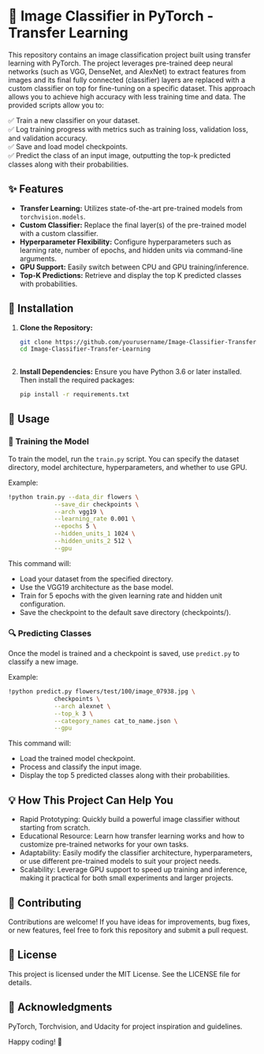 # 🚀 Image Classifier in PyTorch - Transfer Learning

This repository contains an image classification project built using transfer learning with PyTorch. The project leverages pre-trained deep neural networks (such as VGG, DenseNet, and AlexNet) to extract features from images and its final fully connected (classifier) layers are replaced with a custom classifier on top for fine-tuning on a specific dataset. This approach allows you to achieve high accuracy with less training time and data. The provided scripts allow you to:

 ✅ Train a new classifier on your dataset. \
 ✅ Log training progress with metrics such as training loss, validation loss, and validation accuracy. \
 ✅ Save and load model checkpoints. \
 ✅ Predict the class of an input image, outputting the top-k predicted classes along with their probabilities.


## ✨ Features

- **Transfer Learning:** Utilizes state-of-the-art pre-trained models from `torchvision.models`.
- **Custom Classifier:** Replace the final layer(s) of the pre-trained model with a custom classifier.
- **Hyperparameter Flexibility:** Configure hyperparameters such as learning rate, number of epochs, and hidden units via command-line arguments.
- **GPU Support:** Easily switch between CPU and GPU training/inference.
- **Top-K Predictions:** Retrieve and display the top K predicted classes with probabilities.

## 🔧 Installation

1. **Clone the Repository:**

   ```bash
   git clone https://github.com/yourusername/Image-Classifier-Transfer-Learning.git
   cd Image-Classifier-Transfer-Learning
  
2. **Install Dependencies:**
Ensure you have Python 3.6 or later installed. Then install the required packages:

    ```bash
    pip install -r requirements.txt
    ```

## 🚀 Usage
### 🎯 Training the Model
To train the model, run the `train.py` script. You can specify the dataset directory, model architecture, hyperparameters, and whether to use GPU.

Example:

  ```bash
  !python train.py --data_dir flowers \
               --save_dir checkpoints \
               --arch vgg19 \
               --learning_rate 0.001 \
               --epochs 5 \
               --hidden_units_1 1024 \
               --hidden_units_2 512 \
               --gpu
   ```
This command will:
- Load your dataset from the specified directory.
- Use the VGG19 architecture as the base model.
- Train for 5 epochs with the given learning rate and hidden unit configuration.
- Save the checkpoint to the default save directory (checkpoints/).

### 🔍 Predicting Classes
Once the model is trained and a checkpoint is saved, use `predict.py` to classify a new image.

Example:
  ```bash
  !python predict.py flowers/test/100/image_07938.jpg \
               checkpoints \
               --arch alexnet \
               --top_k 3 \
               --category_names cat_to_name.json \
               --gpu
  ```

This command will:
- Load the trained model checkpoint.
- Process and classify the input image.
- Display the top 5 predicted classes along with their probabilities.


## 💡 How This Project Can Help You
- Rapid Prototyping: Quickly build a powerful image classifier without starting from scratch.
- Educational Resource: Learn how transfer learning works and how to customize pre-trained networks for your own tasks.
- Adaptability: Easily modify the classifier architecture, hyperparameters, or use different pre-trained models to suit your project needs.
- Scalability: Leverage GPU support to speed up training and inference, making it practical for both small experiments and larger projects.

## 🤝 Contributing
Contributions are welcome! If you have ideas for improvements, bug fixes, or new features, feel free to fork this repository and submit a pull request. 

## 📜 License
This project is licensed under the MIT License. See the LICENSE file for details.

## 🙌 Acknowledgments
PyTorch, Torchvision, and Udacity for project inspiration and guidelines.

Happy coding! 🚀
